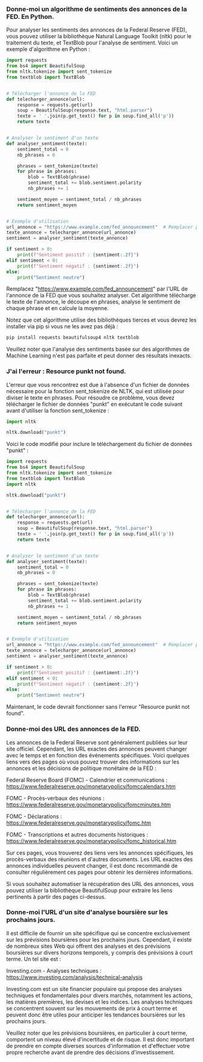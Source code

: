 ### Donne-moi un algorithme de sentiments des annonces de la FED. En Python.

Pour analyser les sentiments des annonces de la Federal Reserve (FED), vous pouvez utiliser la bibliothèque Natural
Language Toolkit (nltk) pour le traitement du texte, et TextBlob pour l'analyse de sentiment. Voici un exemple
d'algorithme en Python :

```python
import requests
from bs4 import BeautifulSoup
from nltk.tokenize import sent_tokenize
from textblob import TextBlob


# Télécharger l'annonce de la FED
def telecharger_annonce(url):
    response = requests.get(url)
    soup = BeautifulSoup(response.text, "html.parser")
    texte = ' '.join(p.get_text() for p in soup.find_all('p'))
    return texte


# Analyser le sentiment d'un texte
def analyser_sentiment(texte):
    sentiment_total = 0
    nb_phrases = 0

    phrases = sent_tokenize(texte)
    for phrase in phrases:
        blob = TextBlob(phrase)
        sentiment_total += blob.sentiment.polarity
        nb_phrases += 1

    sentiment_moyen = sentiment_total / nb_phrases
    return sentiment_moyen


# Exemple d'utilisation
url_annonce = "https://www.example.com/fed_announcement"  # Remplacer par l'URL de l'annonce de la FED
texte_annonce = telecharger_annonce(url_annonce)
sentiment = analyser_sentiment(texte_annonce)

if sentiment > 0:
    print(f"Sentiment positif : {sentiment:.2f}")
elif sentiment < 0:
    print(f"Sentiment négatif : {sentiment:.2f}")
else:
    print("Sentiment neutre")
```

Remplacez "https://www.example.com/fed_announcement" par l'URL de l'annonce de la FED que vous souhaitez analyser. Cet
algorithme télécharge le texte de l'annonce, le découpe en phrases, analyse le sentiment de chaque phrase et en calcule
la moyenne.

Notez que cet algorithme utilise des bibliothèques tierces et vous devrez les installer via pip si vous ne les avez pas
déjà :

```bash
pip install requests beautifulsoup4 nltk textblob
```

Veuillez noter que l'analyse des sentiments basée sur des algorithmes de Machine Learning n'est pas parfaite et peut
donner des résultats inexacts.

### J'ai l'erreur : Resource punkt not found.

L'erreur que vous rencontrez est due à l'absence d'un fichier de données nécessaire pour la fonction sent_tokenize de
NLTK, qui est utilisée pour diviser le texte en phrases. Pour résoudre ce problème, vous devez télécharger le fichier de
données "punkt" en exécutant le code suivant avant d'utiliser la fonction sent_tokenize :

``` python
import nltk

nltk.download("punkt")
```

Voici le code modifié pour inclure le téléchargement du fichier de données "punkt" :

```python
import requests
from bs4 import BeautifulSoup
from nltk.tokenize import sent_tokenize
from textblob import TextBlob
import nltk

nltk.download("punkt")


# Télécharger l'annonce de la FED
def telecharger_annonce(url):
    response = requests.get(url)
    soup = BeautifulSoup(response.text, "html.parser")
    texte = ' '.join(p.get_text() for p in soup.find_all('p'))
    return texte


# Analyser le sentiment d'un texte
def analyser_sentiment(texte):
    sentiment_total = 0
    nb_phrases = 0

    phrases = sent_tokenize(texte)
    for phrase in phrases:
        blob = TextBlob(phrase)
        sentiment_total += blob.sentiment.polarity
        nb_phrases += 1

    sentiment_moyen = sentiment_total / nb_phrases
    return sentiment_moyen


# Exemple d'utilisation
url_annonce = "https://www.example.com/fed_announcement"  # Remplacer par l'URL de l'annonce de la FED
texte_annonce = telecharger_annonce(url_annonce)
sentiment = analyser_sentiment(texte_annonce)

if sentiment > 0:
    print(f"Sentiment positif : {sentiment:.2f}")
elif sentiment < 0:
    print(f"Sentiment négatif : {sentiment:.2f}")
else:
    print("Sentiment neutre")
```

Maintenant, le code devrait fonctionner sans l'erreur "Resource punkt not found".

### Donne-moi des URL des annonces de la FED.

Les annonces de la Federal Reserve sont généralement publiées sur leur site officiel. Cependant, les URL exactes des
annonces peuvent changer avec le temps et en fonction des événements spécifiques. Voici quelques liens vers des pages où
vous pouvez trouver des informations sur les annonces et les décisions de politique monétaire de la FED :

Federal Reserve Board (FOMC) - Calendrier et communications :
https://www.federalreserve.gov/monetarypolicy/fomccalendars.htm

FOMC - Procès-verbaux des réunions :
https://www.federalreserve.gov/monetarypolicy/fomcminutes.htm

FOMC - Déclarations :
https://www.federalreserve.gov/monetarypolicy/fomc.htm

FOMC - Transcriptions et autres documents historiques :
https://www.federalreserve.gov/monetarypolicy/fomc_historical.htm

Sur ces pages, vous trouverez des liens vers les annonces spécifiques, les procès-verbaux des réunions et d'autres
documents. Les URL exactes des annonces individuelles peuvent changer, il est donc recommandé de consulter régulièrement
ces pages pour obtenir les dernières informations.

Si vous souhaitez automatiser la récupération des URL des annonces, vous pouvez utiliser la bibliothèque BeautifulSoup
pour extraire les liens pertinents à partir des pages ci-dessus.

### Donne-moi l'URL d'un site d'analyse boursière sur les prochains jours.

Il est difficile de fournir un site spécifique qui se concentre exclusivement sur les prévisions boursières pour les
prochains jours. Cependant, il existe de nombreux sites Web qui offrent des analyses et des prévisions boursières sur
divers horizons temporels, y compris des prévisions à court terme. Un tel site est :

Investing.com - Analyses techniques :
https://www.investing.com/analysis/technical-analysis

Investing.com est un site financier populaire qui propose des analyses techniques et fondamentales pour divers marchés,
notamment les actions, les matières premières, les devises et les indices. Les analyses techniques se concentrent
souvent sur les mouvements de prix à court terme et peuvent donc être utiles pour anticiper les tendances boursières sur
les prochains jours.

Veuillez noter que les prévisions boursières, en particulier à court terme, comportent un niveau élevé d'incertitude et
de risque. Il est donc important de prendre en compte diverses sources d'information et d'effectuer votre propre
recherche avant de prendre des décisions d'investissement.



